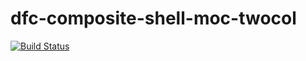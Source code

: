 # dfc-composite-shell-moc-twocol

[![Build Status](https://sfa-gov-uk.visualstudio.com/Digital%20First%20Careers/_apis/build/status/dfc-composite-shell-moc-twocol?branchName=NCSD-695-create-definition)](https://sfa-gov-uk.visualstudio.com/Digital%20First%20Careers/_build/latest?definitionId=1581&branchName=NCSD-695-create-definition)
